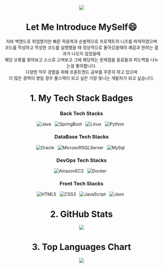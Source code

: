 

<!--
**wonder0128/wonder0128** is a ✨ _special_ ✨ repository because its `README.md` (this file) appears on your GitHub profile.

Here are some ideas to get you started:

- 🔭 I’m currently working on ...
- 🌱 I’m currently learning ...
- 👯 I’m looking to collaborate on ...
- 🤔 I’m looking for help with ...
- 💬 Ask me about ...
- 📫 How to reach me: ...
- 😄 Pronouns: ...
- ⚡ Fun fact: ...
-->

<div align=center>  
  <img src="https://capsule-render.vercel.app/api?type=waving&color=gradient&height=200&section=header&text=Shining%20Developer%20✨&fontSize=50" />

  <h1>Let Me Introduce MySelf😄</h1>
  <span>
    자바 백엔드로 취업했지만 빠른 적응력과 순발력으로 프로젝트의 니즈를 파악하였으며<br/>
    코드를 작성하고 작성한 코드를 실행했을 때 정상적으로 돌아갔을때의 쾌감과 원하는 결과가 나오지 않았을때<br/>
    해당 오류를 찾아보고 스스로 고쳐보고 그에 해당하는 문제점을 동료들과 피드백을 나누는걸 좋아합니다.<br/>
    다양한 직무 경험을 위해 프론트엔드 공부를 꾸준히 하고 있으며 <br/>
    더 많은 경력이 쌓일 경우 풀스택이 되고 싶은 가장 빛나는 개발자가 되고 싶습니다.
  </span>

  <h1>1. My Tech Stack Badges</h1>
  <h3>Back Tech Stacks</h3>
    <img alt="Java" src ="https://img.shields.io/badge/Java-34567C.svg?&style=flat-square&logo=Java&logoColor=white"/> &nbsp;
    <img alt="SpringBoot" src ="https://img.shields.io/badge/SpringBoot-6DB33F.svg?&style=flat-square&logo=SpringBoot&logoColor=white"/> &nbsp;
    <img alt="Linux" src ="https://img.shields.io/badge/Linux-FCC624.svg?&style=flat-square&logo=Linux&logoColor=white"/> &nbsp;
    <img alt="Python" src ="https://img.shields.io/badge/Python-3776AB.svg?&style=flat-square&logo=Python&logoColor=white"/> &nbsp;
  <h3>DataBase Tech Stacks</h3>
    <img alt="Oracle" src ="https://img.shields.io/badge/Oracle-F80000.svg?&style=flat-square&logo=Oracle&logoColor=white"/> &nbsp;
    <img alt="MicrosoftSQLServer" src ="https://img.shields.io/badge/MicrosoftSQLServer-CC2927.svg?&style=flat-square&logo=MicrosoftSQLServer&logoColor=white"/> &nbsp;
    <img alt="MySql" src ="https://img.shields.io/badge/MySql-4479A1.svg?&style=flat-square&logo=MySql&logoColor=white"/> &nbsp;
  <h3>DevOps Tech Stacks</h3>
    <img alt="AmazonEC2" src ="https://img.shields.io/badge/AmazonEC2-FF9900.svg?&style=flat-square&logo=AmazonEC2&logoColor=white"/> &nbsp;
    <img alt="Docker" src ="https://img.shields.io/badge/Docker-2496ED.svg?&style=flat-square&logo=Docker&logoColor=white"/> &nbsp;
  <h3>Front Tech Stacks</h3>
    <img alt="HTML5" src ="https://img.shields.io/badge/HTML-E34F26.svg?&style=flat-square&logo=HTML5&logoColor=white"/> &nbsp;
    <img alt="CSS3" src ="https://img.shields.io/badge/CSS-1572B6.svg?&style=flat-square&logo=CSS3&logoColor=white"/> &nbsp;
    <img alt="JavaScript" src ="https://img.shields.io/badge/JavaScript-F7DF1E.svg?&style=flat-square&logo=JavaScript&logoColor=white"/> &nbsp;
    <img alt="Json" src ="https://img.shields.io/badge/Json-000000.svg?&style=flat-square&logo=Json&logoColor=white"/> &nbsp;
  
  
  <h1> 2. GitHub Stats </h1>
  <a href="https://github.com/anuraghazra/github-readme-stats">
    <img align="center" src="https://github-readme-stats.vercel.app/api?username=wonder0128&show_icons=true&theme=dracula" />
  </a>
  
  <h1> 3. Top Languages Chart</h1>
  <a href="https://github.com/anuraghazra/github-readme-stats">
    <img align="center" src="https://github-readme-stats.vercel.app/api/top-langs?username=wonder0128&layout=compact&langs_count=10&bg_color=45,E55D87,5FC3E4&title_color=ffffff&text_color=ffffff&hide_border=False" />
  </a>
</div>
